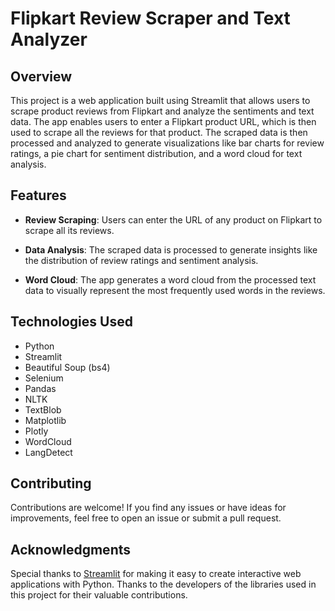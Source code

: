 # Flipkart Review Scraper and Text Analyzer


## Overview

This project is a web application built using Streamlit that allows users to scrape product reviews from Flipkart and analyze the sentiments and text data. The app enables users to enter a Flipkart product URL, which is then used to scrape all the reviews for that product. The scraped data is then processed and analyzed to generate visualizations like bar charts for review ratings, a pie chart for sentiment distribution, and a word cloud for text analysis.

## Features

- **Review Scraping**: Users can enter the URL of any product on Flipkart to scrape all its reviews.

- **Data Analysis**: The scraped data is processed to generate insights like the distribution of review ratings and sentiment analysis.

- **Word Cloud**: The app generates a word cloud from the processed text data to visually represent the most frequently used words in the reviews.

## Technologies Used

- Python
- Streamlit
- Beautiful Soup (bs4)
- Selenium
- Pandas
- NLTK
- TextBlob
- Matplotlib
- Plotly
- WordCloud
- LangDetect

## Contributing

Contributions are welcome! If you find any issues or have ideas for improvements, feel free to open an issue or submit a pull request.

## Acknowledgments

Special thanks to [Streamlit](https://www.streamlit.io/) for making it easy to create interactive web applications with Python. Thanks to the developers of the libraries used in this project for their valuable contributions.
